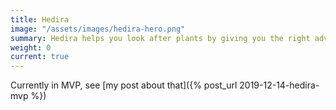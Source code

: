 ```yaml
---
title: Hedira
image: "/assets/images/hedira-hero.png"
summary: Hedira helps you look after plants by giving you the right advice at the right time. Native apps for iOS and Android.
weight: 0
current: true
---
```


Currently in MVP, see [my post about that]({% post_url 2019-12-14-hedira-mvp %})
